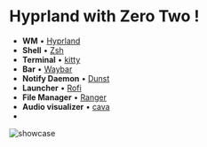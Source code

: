 # Hyprland with Zero Two !

- **WM** • [Hyprland](https://github.com/hyprwm/Hyprland)
- **Shell** • [Zsh](https://www.zsh.org)
- **Terminal** • [kitty](https://github.com/kovidgoyal/kitty) 
- **Bar** • [Waybar](https://aur.archlinux.org/packages/waybar-hyprland-git)
- **Notify Daemon** • [Dunst](https://github.com/dunst-project/dunst) 
- **Launcher** • [Rofi](https://github.com/davatorium/rofi) 
- **File Manager** • [Ranger](https://github.com/ranger/ranger)
- **Audio visualizer** • [cava](https://github.com/karlstav/cava)
- 
![showcase](/screenshot/output.png)

